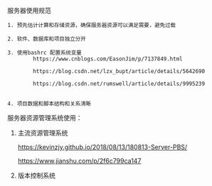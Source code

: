 服务器使用规范
    
    1. 预先估计计算和存储资源，确保服务器资源可以满足需要，避免过载
    
    2. 软件、数据库和项目独立分开
    
    3. 使用bashrc 配置系统变量
            https://www.cnblogs.com/EasonJim/p/7137849.html
            
            https://blog.csdn.net/lzx_bupt/article/details/5642690
            
            https://blog.csdn.net/rumswell/article/details/9995239
            
    
    4. 项目数据和脚本结构和关系清晰

服务器资源管理系统使用：

1. 主流资源管理系统
    
    https://kevinzjy.github.io/2018/08/13/180813-Server-PBS/
    
    https://www.jianshu.com/p/2f6c799ca147
    

2. 版本控制系统
